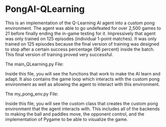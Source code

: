 # PongAI-QLearning
This is an implementation of the Q-Learning AI agent into a custom pong environment. The agent was able to go undefeated for over 2,500 games to 21 before finally ending the in-game testing for it. Impressively that agent was only trained on 125 episodes (individual 1-point matches). It was only trained on 125 episodes because the final version of training was designed to stop after a certain success percentage (96 percent) inside the batch. This final version of training proved very successful.

The main_QLearning.py File:

Inside this file, you will see the functions that work to make the AI learn and adapt. It also contains the game loop which interacts with the custom pong environment as well as allowing the agent to interact with this environment.

The my_pong_env.py File:

Inside this file, you will see the custom class that creates the custom pong environment that the agent interacts with. This includes all of the backends to making the ball and paddles move, the opponent control, and the implementation of Pygame to be able to visualize the game.
